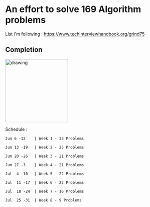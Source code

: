# An effort to solve 169 Algorithm problems 
List i'm following : https://www.techinterviewhandbook.org/grind75

## Completion
<img src="https://progress-bar.dev/17" alt="drawing" width="200"/>

Schedule : 
```
Jun 6 -12    | Week 1 - 33 Problems

Jun 13 -19   | Week 2 - 25 Problems

Jun 20 -26   | Week 3 - 21 Problems

Jun 27 -3    | Week 4 - 21 Problems

Jul  4 -10   | Week 5 - 22 Problems

Jul  11 -17  | Week 6 - 22 Problems

Jul  18 -24  | Week 7 - 16 Problems

Jul  25 -31  | Week 8 - 9 Problems
```
